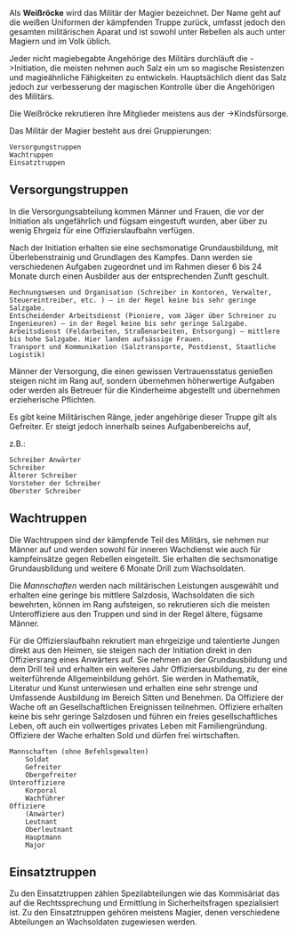  Als **Weißröcke** wird das Militär der Magier bezeichnet. Der Name geht auf die weißen Uniformen der kämpfenden Truppe zurück, umfasst jedoch den gesamten militärischen Aparat und ist sowohl unter Rebellen als auch unter Magiern und im Volk üblich.
 
 Jeder nicht magiebegabte Angehörige des Militärs durchläuft die ->Initiation, die meisten nehmen auch Salz ein um so magische Resistenzen und magieähnliche Fähigkeiten zu entwickeln. Hauptsächlich dient das Salz jedoch zur verbesserung der magischen Kontrolle über die Angehörigen des Militärs. 
 
 Die Weißröcke rekrutieren ihre Mitglieder meistens aus der ->Kindsfürsorge. 
 
 Das Militär der Magier besteht aus drei Gruppierungen:
 
    Versorgungstruppen
    Wachtruppen
    Einsatztruppen
    
## Versorgungstruppen

In die Versorgungsabteilung kommen Männer und Frauen, die vor der Initiation als ungefährlich und fügsam eingestuft wurden, aber über zu wenig Ehrgeiz für eine Offizierslaufbahn verfügen.

Nach der Initiation erhalten sie eine sechsmonatige Grundausbildung, mit Überlebenstrainig und Grundlagen des Kampfes. Dann werden sie verschiedenen Aufgaben zugeordnet und im Rahmen dieser 6 bis 24 Monate durch einen Ausbilder aus der entsprechenden Zunft geschult.

    Rechnungswesen und Organisation (Schreiber in Kontoren, Verwalter, Steuereintreiber, etc. ) – in der Regel keine bis sehr geringe Salzgabe.
    Entscheidender Arbeitsdienst (Pioniere, vom Jäger über Schreiner zu Ingenieuren) – in der Regel keine bis sehr geringe Salzgabe.
    Arbeitsdienst (Feldarbeiten, Straßenarbeiten, Entsorgung) – mittlere bis hohe Salzgabe. Hier landen aufsässige Frauen.
    Transport und Kommunikation (Salztransporte, Postdienst, Staatliche Logistik)

Männer der Versorgung, die einen gewissen Vertrauensstatus genießen steigen nicht im Rang auf, sondern übernehmen höherwertige Aufgaben oder werden als Betreuer für die Kinderheime abgestellt und übernehmen erzieherische Pflichten.

Es gibt keine Militärischen Ränge, jeder angehörige dieser Truppe gilt als Gefreiter. Er steigt jedoch innerhalb seines Aufgabenbereichs auf,

z.B.:

    Schreiber Anwärter
    Schreiber
    Älterer Schreiber
    Vorsteher der Schreiber
    Oberster Schreiber
    
## Wachtruppen

Die Wachtruppen sind der kämpfende Teil des Militärs, sie nehmen nur Männer auf und werden sowohl für inneren Wachdienst wie auch für kampfeinsätze gegen Rebellen eingeteilt. Sie erhalten die sechsmonatige Grundausbildung und weitere 6 Monate Drill zum Wachsoldaten.

Die *Mannschaften* werden nach militärischen Leistungen ausgewählt und erhalten eine geringe bis mittlere Salzdosis, Wachsoldaten die sich bewehrten, können im Rang aufsteigen, so rekrutieren sich die meisten Unteroffiziere aus den Truppen und sind in der Regel ältere, fügsame Männer. 

Für die Offizierslaufbahn rekrutiert man ehrgeizige und talentierte Jungen direkt aus den Heimen, sie steigen nach der Initiation direkt in den Offiziersrang eines Anwärters auf. Sie nehmen an der Grundausbildung und dem Drill teil und erhalten ein weiteres Jahr Offiziersausbildung, zu der eine weiterführende Allgemeinbildung gehört. Sie werden in Mathematik, Literatur und Kunst unterwiesen und erhalten eine sehr strenge und Umfassende Ausbildung im Bereich Sitten und Benehmen. Da Offiziere der Wache oft an Gesellschaftlichen Ereignissen teilnehmen. Offiziere erhalten keine bis sehr geringe Salzdosen und führen ein freies gesellschaftliches Leben, oft auch ein vollwertiges privates Leben mit Familiengründung. Offiziere der Wache erhalten Sold und dürfen frei wirtschaften.

    Mannschaften (ohne Befehlsgewalten)
        Soldat
        Gefreiter
        Obergefreiter
    Unteroffiziere
        Korporal
        Wachführer 
    Offiziere
        (Anwärter)
        Leutnant
        Oberleutnant
        Hauptmann
        Major
        
## Einsatztruppen
Zu den Einsatztruppen zählen Spezilabteilungen wie das Kommisäriat das auf die Rechtssprechung und Ermittlung in Sicherheitsfragen spezialisiert ist. Zu den Einsatztruppen gehören meistens Magier, denen verschiedene Abteilungen an Wachsoldaten zugewiesen werden.
